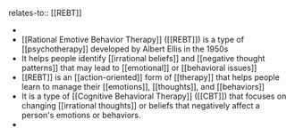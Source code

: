 relates-to:: [[REBT]]

-
- [[Rational Emotive Behavior Therapy]] ([[REBT]]) is a type of [[psychotherapy]] developed by Albert Ellis in the 1950s
- It helps people identify [[irrational beliefs]] and [[negative thought patterns]] that may lead to [[emotional]] or [[behavioral issues]]
- [[REBT]] is an [[action-oriented]] form of [[therapy]] that helps people learn to manage their [[emotions]], [[thoughts]], and [[behaviors]]
- It is a type of [[Cognitive Behavioral Therapy]] ([[CBT]]) that focuses on changing [[irrational thoughts]] or beliefs that negatively affect a person's emotions or behaviors.
-